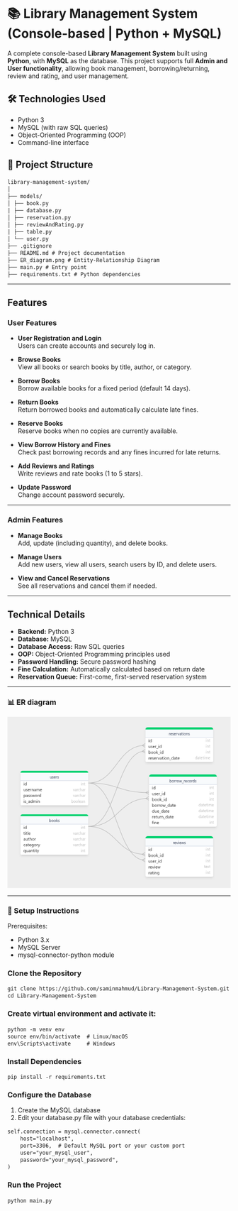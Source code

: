 # 📚 Library Management System (Console-based | Python + MySQL)

A complete console-based **Library Management System** built using **Python**, with **MySQL** as the database. This project supports full **Admin and User functionality**, allowing book management, borrowing/returning, review and rating, and user management.

## 🛠 Technologies Used

- Python 3
- MySQL (with raw SQL queries)
- Object-Oriented Programming (OOP)
- Command-line interface

## 📂 Project Structure
```
library-management-system/
│
├── models/
│ ├── book.py 
| ├── database.py
│ ├── reservation.py
│ ├── reviewAndRating.py 
| ├── table.py
│ └── user.py 
├── .gitignore
├── README.md # Project documentation
├── ER_diagram.png # Entity-Relationship Diagram
├── main.py # Entry point
├── requirements.txt # Python dependencies
```

---

## Features

### User Features
- **User Registration and Login**  
  Users can create accounts and securely log in.

- **Browse Books**  
  View all books or search books by title, author, or category.

- **Borrow Books**  
  Borrow available books for a fixed period (default 14 days).

- **Return Books**  
  Return borrowed books and automatically calculate late fines.

- **Reserve Books**  
  Reserve books when no copies are currently available.

- **View Borrow History and Fines**  
  Check past borrowing records and any fines incurred for late returns.

- **Add Reviews and Ratings**  
  Write reviews and rate books (1 to 5 stars).

- **Update Password**  
  Change account password securely.

---

### Admin Features
- **Manage Books**  
  Add, update (including quantity), and delete books.

- **Manage Users**  
  Add new users, view all users, search users by ID, and delete users.

- **View and Cancel Reservations**  
  See all reservations and cancel them if needed.

---

## Technical Details

- **Backend:** Python 3  
- **Database:** MySQL  
- **Database Access:** Raw SQL queries 
- **OOP:** Object-Oriented Programming principles used
- **Password Handling:** Secure password hashing  
- **Fine Calculation:** Automatically calculated based on return date  
- **Reservation Queue:** First-come, first-served reservation system  

---
### 📊 ER diagram
![ER_diagram](ER_diagram.png)

---
### 🔧 Setup Instructions
Prerequisites:
- Python 3.x
- MySQL Server
- mysql-connector-python module

### Clone the Repository
```
git clone https://github.com/saminmahmud/Library-Management-System.git
cd Library-Management-System
```

### Create virtual environment and activate it:
```
python -m venv env
source env/bin/activate  # Linux/macOS
env\Scripts\activate     # Windows
```

### Install Dependencies
```
pip install -r requirements.txt
```

### Configure the Database
1. Create the MySQL database
2. Edit your database.py file with your database credentials:
```
self.connection = mysql.connector.connect(
    host="localhost",
    port=3306,  # Default MySQL port or your custom port
    user="your_mysql_user",
    password="your_mysql_password",
)
```

### Run the Project
```
python main.py
```
